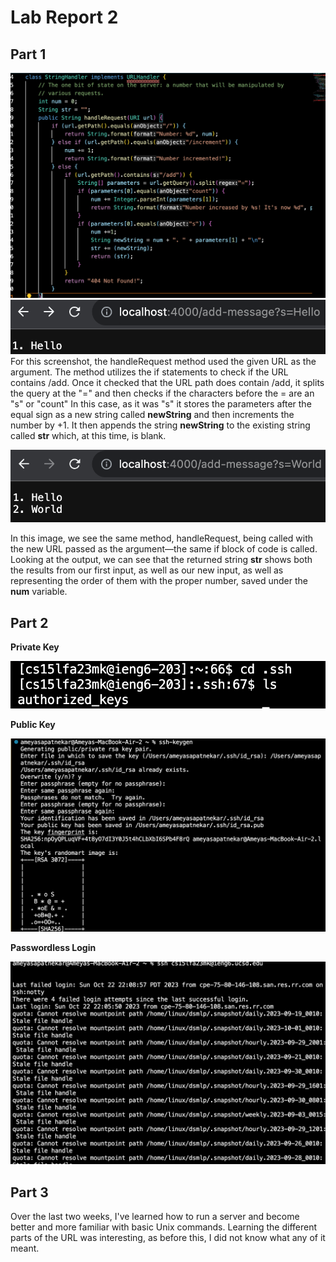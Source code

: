 # Lab Report 2

## Part 1
![image](project2Code.png) 
![image](website1.png) 
For this screenshot, the handleRequest method used the given URL as the argument. The method utilizes the if statements to check if the URL contains /add. Once it checked that the URL path does contain /add, it splits the query at the "=" and then checks if the characters before the = are an "s" or "count" In this case, as it was "s" it stores the parameters after the equal sign as a new string called **newString** and then increments the number by +1. It then appends the string **newString** to the existing string called **str** which, at this time, is blank. 

![image](website2.png) 

In this image, we see the same method, handleRequest, being called with the new URL passed as the argument—the same if block of code is called. Looking at the output, we can see that the returned string **str** shows both the results from our first input, as well as our new input, as well as representing the order of them with the proper number, saved under the **num** variable.


## Part 2
**Private Key**

![image](privateKey.png) 

**Public Key**

![image](publickey.png) 

**Passwordless Login**

![image](login.png) 

## Part 3

Over the last two weeks, I've learned how to run a server and become better and more familiar with basic Unix commands. Learning the different parts of the URL was interesting, as before this, I did not know what any of it meant. 

